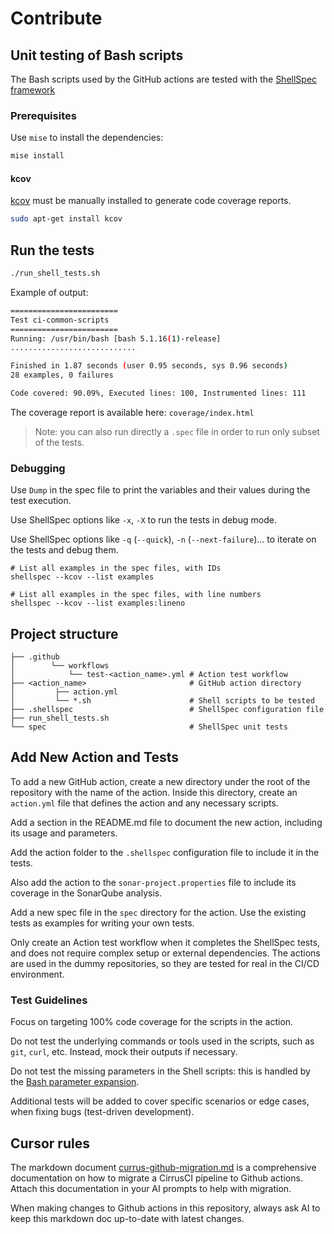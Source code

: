 # Contribute

## Unit testing of Bash scripts

The Bash scripts used by the GitHub actions are tested with the [ShellSpec framework](https://github.com/shellspec/shellspec)

### Prerequisites

Use `mise` to install the dependencies:

```bash
mise install
```

#### kcov

[kcov](https://github.com/SimonKagstrom/kcov) must be manually installed to generate code coverage reports.

```bash
sudo apt-get install kcov
```

## Run the tests

```bash
./run_shell_tests.sh
```

Example of output:

```bash
========================
Test ci-common-scripts
========================
Running: /usr/bin/bash [bash 5.1.16(1)-release]
............................

Finished in 1.87 seconds (user 0.95 seconds, sys 0.96 seconds)
28 examples, 0 failures

Code covered: 90.09%, Executed lines: 100, Instrumented lines: 111

```

The coverage report is available here: `coverage/index.html`

> Note: you can also run directly a `.spec` file in order to run only subset of the tests.

### Debugging

Use `Dump` in the spec file to print the variables and their values during the test execution.

Use ShellSpec options like `-x`, `-X` to run the tests in debug mode.

Use ShellSpec options like `-q` (`--quick`), `-n` (`--next-failure`)... to iterate on the tests and debug them.

```shell
# List all examples in the spec files, with IDs
shellspec --kcov --list examples

# List all examples in the spec files, with line numbers
shellspec --kcov --list examples:lineno
```

## Project structure

```text
├── .github
│        └── workflows
│            └── test-<action_name>.yml # Action test workflow
├── <action_name>                       # GitHub action directory
│         ├── action.yml
│         └── *.sh                      # Shell scripts to be tested
├── .shellspec                          # ShellSpec configuration file
├── run_shell_tests.sh
└── spec                                # ShellSpec unit tests
```

## Add New Action and Tests

To add a new GitHub action, create a new directory under the root of the repository with the name of the action.
Inside this directory, create an `action.yml` file that defines the action and any necessary scripts.

Add a section in the README.md file to document the new action, including its usage and parameters.

Add the action folder to the `.shellspec` configuration file to include it in the tests.

Also add the action to the `sonar-project.properties` file to include its coverage in the SonarQube analysis.

Add a new spec file in the `spec` directory for the action. Use the existing tests as examples for writing your own tests.

Only create an Action test workflow when it completes the ShellSpec tests, and does not require complex setup or external dependencies.
The actions are used in the dummy repositories, so they are tested for real in the CI/CD environment.

### Test Guidelines

Focus on targeting 100% code coverage for the scripts in the action.

Do not test the underlying commands or tools used in the scripts, such as `git`, `curl`, etc. Instead, mock their outputs if necessary.

Do not test the missing parameters in the Shell scripts: this is handled by
the [Bash parameter expansion](https://xtranet-sonarsource.atlassian.net/wiki/spaces/Platform/pages/2683109459/Shell+Script+-+Cirrus+CI#Validate-Values-and-Report-Errors).

Additional tests will be added to cover specific scenarios or edge cases, when fixing bugs (test-driven development).

## Cursor rules

The markdown document [currus-github-migration.md](.cursor/cirrus-github-migration.md) is a comprehensive documentation
 on how to migrate a CirrusCI pipeline to Github actions. Attach this documentation in your AI prompts to help with migration.

When making changes to Github actions in this repository, always ask AI to keep this markdown doc up-to-date with latest changes.

